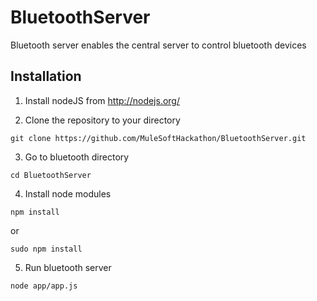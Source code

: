 BluetoothServer
===============
Bluetooth server enables the central server to control bluetooth devices

Installation
------
1. Install nodeJS from http://nodejs.org/

2. Clone the repository to your directory
  ```
  git clone https://github.com/MuleSoftHackathon/BluetoothServer.git
  ```

3. Go to bluetooth directory
  ```
  cd BluetoothServer
  ``` 

4. Install node modules
  ```
  npm install
  ```
  or
  ```
  sudo npm install
  ```
5. Run bluetooth server

  ```
  node app/app.js
  ``` 


